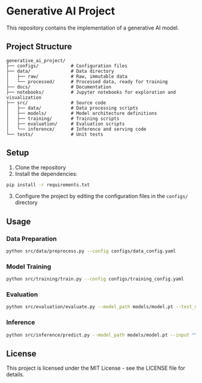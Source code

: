 # Generative AI Project

This repository contains the implementation of a generative AI model.

## Project Structure

```
generative_ai_project/
├── configs/            # Configuration files
├── data/               # Data directory
│   ├── raw/            # Raw, immutable data
│   └── processed/      # Processed data, ready for training
├── docs/               # Documentation
├── notebooks/          # Jupyter notebooks for exploration and visualization
├── src/                # Source code
│   ├── data/           # Data processing scripts
│   ├── models/         # Model architecture definitions
│   ├── training/       # Training scripts
│   ├── evaluation/     # Evaluation scripts
│   └── inference/      # Inference and serving code
└── tests/              # Unit tests
```

## Setup

1. Clone the repository
2. Install the dependencies:
```bash
pip install -r requirements.txt
```

3. Configure the project by editing the configuration files in the `configs/` directory

## Usage

### Data Preparation

```bash
python src/data/preprocess.py --config configs/data_config.yaml
```

### Model Training

```bash
python src/training/train.py --config configs/training_config.yaml
```

### Evaluation

```bash
python src/evaluation/evaluate.py --model_path models/model.pt --test_data data/processed/test.csv
```

### Inference

```bash
python src/inference/predict.py --model_path models/model.pt --input "Your input text here"
```

## License

This project is licensed under the MIT License - see the LICENSE file for details.
